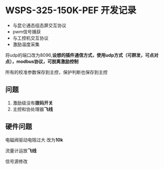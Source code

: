 # WSPS-325-150K-PEF 开发记录

- 与昆仑通态组态屏交互协议
- pwm信号捕获
- 与工控机交互协议
- 激励温度采集

将udp的端口改为8096,**设想的插件通信方式，使用udp方式（可群发，可点对点），modbus协议，可脱离激励控制**

所有的校准参数保存到主控，保护判断也保存到主控


## 问题

1. 激励级没有**拨码开关**
2. 主控和协处理器**飞线**

## 硬件问题
电磁阀驱动电阻过大 改为**10k**

流量计运放**飞线**

信号源修改
  







